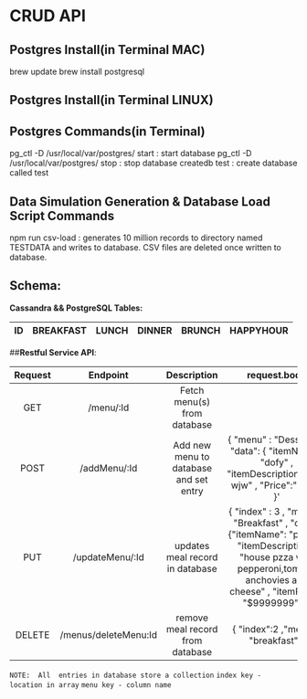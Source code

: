 
# __CRUD API__

## Postgres Install(in Terminal MAC)
brew update
brew install postgresql

## Postgres Install(in Terminal LINUX)

## Postgres Commands(in Terminal)
  pg_ctl -D /usr/local/var/postgres/ start  : start database
  pg_ctl -D /usr/local/var/postgres/ stop   : stop database
  createdb test  : create database called test

## Data Simulation Generation & Database Load Script Commands
  npm run csv-load  : generates 10 million records to directory named TESTDATA and writes to database. CSV files are deleted once written to database.

## __Schema__:

__Cassandra && PostgreSQL Tables:__

| ID   | BREAKFAST| LUNCH| DINNER| BRUNCH | HAPPYHOUR|
|:----:|:--------:|:----:|:-----:|:------:|:--------:|


##__Restful Service API__:

| Request | Endpoint             | Description                            | request.body                                                                                                                                                                                                    |
|:-------:|:--------------------:|:--------------------------------------:|:---------------------------------------------------------------------------------------------------------------------------------------------------------------------------------------------------------------:|
| GET     | /menu/:Id            | Fetch  menu(s) from database           |                                                                                                                                                                                                                 |
| POST    | /addMenu/:Id         | Add new menu to database and set entry | { "menu" : "Desserts" , "data": { "itemName": "dofy" , "itemDescription":"nfw wjw" , "Price":"$20"} }'                                                                                                          |
| PUT     | /updateMenu/:Id      |  updates meal record in database       | {  "index" : 3 ,  "menu" : "Breakfast"    ,  "data": {"itemName": "pizza" , "itemDescription": "house pzza with pepperoni,tomato, anchovies and cheese" , "itemPrice": "$9999999"   }   }                       |
| DELETE  | /menus/deleteMenu:Id | remove meal record from database       |  { "index":2 ,"menu" : "breakfast"}'                                                                                                                                                                            |

`NOTE:  All  entries in database store a collection`
`index key - location in array`
`menu key - column name`

